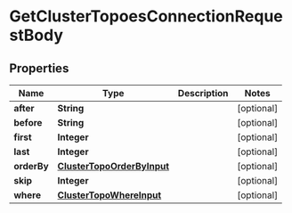 

# GetClusterTopoesConnectionRequestBody


## Properties

Name | Type | Description | Notes
------------ | ------------- | ------------- | -------------
**after** | **String** |  |  [optional]
**before** | **String** |  |  [optional]
**first** | **Integer** |  |  [optional]
**last** | **Integer** |  |  [optional]
**orderBy** | [**ClusterTopoOrderByInput**](ClusterTopoOrderByInput.md) |  |  [optional]
**skip** | **Integer** |  |  [optional]
**where** | [**ClusterTopoWhereInput**](ClusterTopoWhereInput.md) |  |  [optional]




